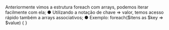 Anteriormente vimos a estrutura foreach com arrays, podemos iterar facilmente com ela; ● Utilizando a notação de chave => valor, temos acesso rápido também a arrays associativos; ● Exemplo: foreach($itens as $key => $value) { }